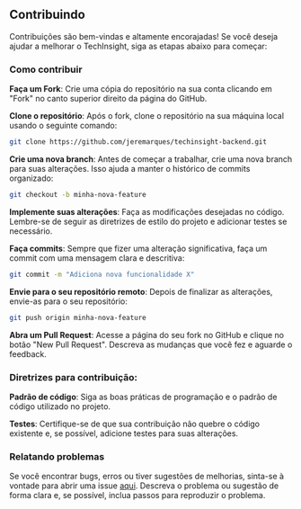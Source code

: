 
## Contribuindo

Contribuições são bem-vindas e altamente encorajadas! Se você deseja ajudar a melhorar o TechInsight, siga as etapas abaixo para começar:

### Como contribuir

**Faça um Fork**: Crie uma cópia do repositório na sua conta clicando em "Fork" no canto superior direito da página do GitHub.
   
**Clone o repositório**: Após o fork, clone o repositório na sua máquina local usando o seguinte comando:
```bash
git clone https://github.com/jeremarques/techinsight-backend.git
```

**Crie uma nova branch**: Antes de começar a trabalhar, crie uma nova branch para suas alterações. Isso ajuda a manter o histórico de commits organizado:
```bash
git checkout -b minha-nova-feature
```

**Implemente suas alterações**: Faça as modificações desejadas no código. Lembre-se de seguir as diretrizes de estilo do projeto e adicionar testes se necessário.

**Faça commits**: Sempre que fizer uma alteração significativa, faça um commit com uma mensagem clara e descritiva:
```bash
git commit -m "Adiciona nova funcionalidade X"
```

**Envie para o seu repositório remoto**: Depois de finalizar as alterações, envie-as para o seu repositório:
```bash
git push origin minha-nova-feature
```

**Abra um Pull Request**: Acesse a página do seu fork no GitHub e clique no botão "New Pull Request". Descreva as mudanças que você fez e aguarde o feedback.

### Diretrizes para contribuição:

**Padrão de código**: Siga as boas práticas de programação e o padrão de código utilizado no projeto.

**Testes**: Certifique-se de que sua contribuição não quebre o código existente e, se possível, adicione testes para suas alterações.

### Relatando problemas

Se você encontrar bugs, erros ou tiver sugestões de melhorias, sinta-se à vontade para abrir uma issue [aqui](https://github.com/jeremarques/techinsight-backend/issues). Descreva o problema ou sugestão de forma clara e, se possível, inclua passos para reproduzir o problema.
